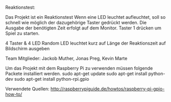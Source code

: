 Reaktionstest:

Das Projekt ist ein Reaktionstest
Wenn eine LED leuchtet aufleuchtet, soll so schnell wie möglich der dazugehörige Taster gedrückt werden.
Die Ausgabe der benötigten Zeit erfolgt auf dem Monitor.
Taster 1 drücken um Spiel zu starten.

4 Taster & 4 LED
Random LED leuchtet kurz auf Länge der Reaktionszeit auf Bildschirm ausgeben


Team Mitglieder: Jackob Muther, Jonas Preg, Kevin Marte


Um das Projekt mit dem Raspberry Pi zu verwenden müssen folgende Packete installiert werden.
 sudo apt-get update
 sudo apt-get install python-dev
 sudo apt-get install python-rpi.gpio

Verwendete Quellen:
http://raspberrypiguide.de/howtos/raspberry-pi-gpio-how-to/



